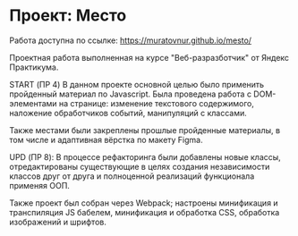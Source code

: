 # Проект: Место
Работа доступна по ссылке: https://muratovnur.github.io/mesto/

Проектная работа выполненная на курсе "Веб-разразботчик" от Яндекс Практикума. 

START (ПР 4)
В данном проекте основной целью было применить пройденный материал по Javascript. Была проведена работа с 
DOM-элементами на странице: изменение текстового содержимого, наложение обработчиков событий, 
манипуляций с классами. 

Также местами были закреплены прошлые пройденные материалы, в том числе и адаптивная вёрстка по 
макету Figma.

UPD (ПР 8):
В процессе рефакторинга были добавлены новые классы, отредактированы существующие в целях 
создания независимости классов друг от друга и полноценной реализаций функционала применяя ООП.

Также проект был собран через Webpack; настроены минификация и транспиляция JS бабелем, 
минификация и обработка CSS, обработка изображений и шрифтов. 